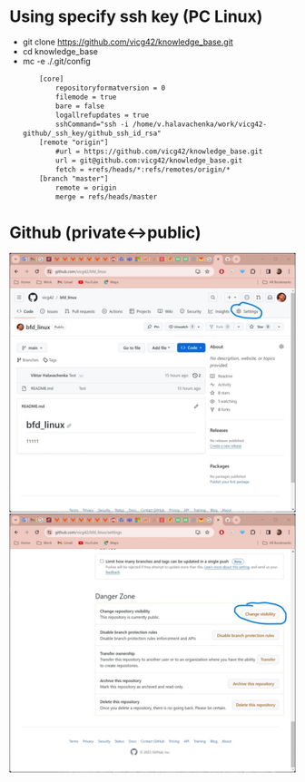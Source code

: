 # Using specify ssh key (PC Linux)
* git clone https://github.com/vicg42/knowledge_base.git
* cd knowledge_base
* mc -e ./.git/config
    ```
        [core]
            repositoryformatversion = 0
            filemode = true
            bare = false
            logallrefupdates = true
            sshCommand="ssh -i /home/v.halavachenka/work/vicg42-github/_ssh_key/github_ssh_id_rsa"
        [remote "origin"]
            #url = https://github.com/vicg42/knowledge_base.git
            url = git@github.com:vicg42/knowledge_base.git
            fetch = +refs/heads/*:refs/remotes/origin/*
        [branch "master"]
            remote = origin
            merge = refs/heads/master
    ```

# Github (private<->public)
![1](https://github.com/vicg42/knowledge_base/blob/master/git_/github-change-visibalty-01.jpg)
![2](https://github.com/vicg42/knowledge_base/blob/master/git_/github-change-visibalty-02.jpg)
